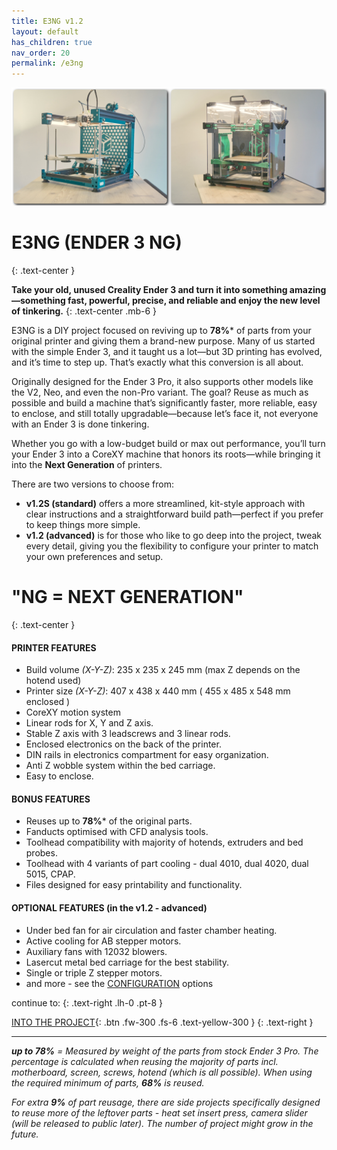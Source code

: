 ```yaml
---
title: E3NG v1.2
layout: default
has_children: true
nav_order: 20
permalink: /e3ng
---
```

![](../assets/images/gallery.png)

# E3NG (ENDER 3 NG)
{: .text-center }

**Take your old, unused Creality Ender 3 and turn it into something amazing—something fast, powerful, precise, and reliable and enjoy the new level of tinkering.**
{: .text-center .mb-6 }

E3NG is a DIY project focused on reviving up to **78%*** of parts from your original printer and giving them a brand-new purpose. Many of us started with the simple Ender 3, and it taught us a lot—but 3D printing has evolved, and it’s time to step up. That’s exactly what this conversion is all about.

Originally designed for the Ender 3 Pro, it also supports other models like the V2, Neo, and even the non-Pro variant. The goal? Reuse as much as possible and build a machine that’s significantly faster, more reliable, easy to enclose, and still totally upgradable—because let’s face it, not everyone with an Ender 3 is done tinkering.

Whether you go with a low-budget build or max out performance, you’ll turn your Ender 3 into a CoreXY machine that honors its roots—while bringing it into the **Next Generation** of printers.

There are two versions to choose from:
 - **v1.2S (standard)** offers a more streamlined, kit-style approach with clear instructions and a straightforward build path—perfect if you prefer to keep things more simple.
 - **v1.2 (advanced)** is for those who like to go deep into the project, tweak every detail, giving you the flexibility to configure your printer to match your own preferences and setup.

# "NG = NEXT GENERATION"
{: .text-center }

#### PRINTER FEATURES
- Build volume _(X-Y-Z)_: 235 x 235 x 245 mm (max Z depends on the hotend used)
- Printer size _(X-Y-Z)_: 407 x 438 x 440 mm ( 455 x 485 x 548 mm enclosed )
- CoreXY motion system
- Linear rods for X, Y and Z axis.
- Stable Z axis with 3 leadscrews and 3 linear rods.
- Enclosed electronics on the back of the printer.
- DIN rails in electronics compartment for easy organization.
- Anti Z wobble system within the bed carriage.
- Easy to enclose.

#### BONUS FEATURES
- Reuses up to **78%*** of the original parts.
- Fanducts optimised with CFD analysis tools.
- Toolhead compatibility with majority of hotends, extruders and bed probes.
- Toolhead with 4 variants of part cooling - dual 4010, dual 4020, dual 5015, CPAP.
- Files designed for easy printability and functionality.

#### OPTIONAL FEATURES (in the v1.2 - advanced)
- Under bed fan for air circulation and faster chamber heating.
- Active cooling for AB stepper motors.
- Auxiliary fans with 12032 blowers.
- Lasercut metal bed carriage for the best stability.
- Single or triple Z stepper motors.
- and more - see the [CONFIGURATION] options

continue to:
{: .text-right .lh-0 .pt-8 }

[INTO THE PROJECT]{: .btn .fw-300 .fs-6 .text-yellow-300 }
{: .text-right }

---
***up to 78%** = Measured by weight of the parts from stock Ender 3 Pro. The percentage is calculated when reusing the majority of parts incl. motherboard, screen, screws, hotend (which is all possible). When using the required minimum of parts, **68%** is reused.*

*For extra **9%** of part reusage, there are side projects specifically designed to reuse more of the leftover parts - heat set insert press, camera slider (will be released to public later). The number of project might grow in the future.*

[INTO THE PROJECT]: https://rh3d.xyz/into.html
[CONFIGURATION]: https://rh3d.xyz/E3NG_v1_2/advanced/config
